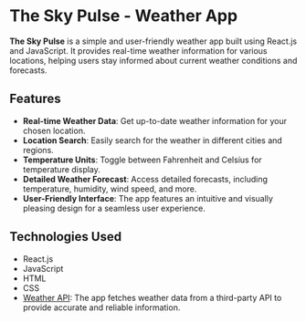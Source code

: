 # The Sky Pulse - Weather App

**The Sky Pulse** is a simple and user-friendly weather app built using React.js and JavaScript. It provides real-time weather information for various locations, helping users stay informed about current weather conditions and forecasts.

## Features

- **Real-time Weather Data**: Get up-to-date weather information for your chosen location.
- **Location Search**: Easily search for the weather in different cities and regions.
- **Temperature Units**: Toggle between Fahrenheit and Celsius for temperature display.
- **Detailed Weather Forecast**: Access detailed forecasts, including temperature, humidity, wind speed, and more.
- **User-Friendly Interface**: The app features an intuitive and visually pleasing design for a seamless user experience.

## Technologies Used

- React.js
- JavaScript
- HTML
- CSS
- [Weather API](https://example.com/weather-api): The app fetches weather data from a third-party API to provide accurate and reliable information.
